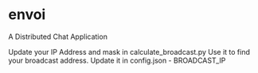# envoi
A Distributed Chat Application

Update your IP Address and mask in calculate_broadcast.py
Use it to find your broadcast address.
Update it in config.json - BROADCAST_IP